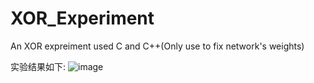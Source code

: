 # XOR_Experiment
An XOR expreiment used C and C++(Only use to fix network's weights)


实验结果如下:
![image](https://github.com/hhhhc-da/XOR_Experiment/blob/deploy/pic.jpg)
